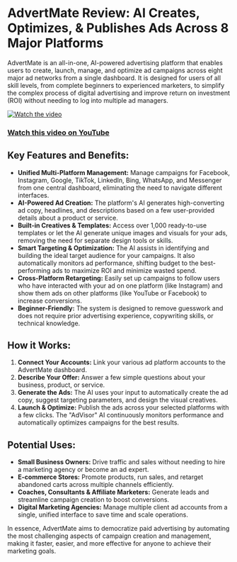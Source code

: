 # AdvertMate Review: AI Creates, Optimizes, & Publishes Ads Across 8 Major Platforms
AdvertMate is an all-in-one, AI-powered advertising platform that enables users to create, launch, manage, and optimize ad campaigns across eight major ad networks from a single dashboard. It is designed for users of all skill levels, from complete beginners to experienced marketers, to simplify the complex process of digital advertising and improve return on investment (ROI) without needing to log into multiple ad managers.

[![Watch the video](https://img.youtube.com/vi/QFaWP_AnjKU/maxresdefault.jpg)](https://youtu.be/QFaWP_AnjKU)

### [Watch this video on YouTube](https://youtu.be/QFaWP_AnjKU)

## Key Features and Benefits:
- **Unified Multi-Platform Management:** Manage campaigns for Facebook, Instagram, Google, TikTok, LinkedIn, Bing, WhatsApp, and Messenger from one central dashboard, eliminating the need to navigate different interfaces.
- **AI-Powered Ad Creation:** The platform's AI generates high-converting ad copy, headlines, and descriptions based on a few user-provided details about a product or service.
- **Built-in Creatives & Templates:** Access over 1,000 ready-to-use templates or let the AI generate unique images and visuals for your ads, removing the need for separate design tools or skills.
- **Smart Targeting & Optimization:** The AI assists in identifying and building the ideal target audience for your campaigns. It also automatically monitors ad performance, shifting budget to the best-performing ads to maximize ROI and minimize wasted spend.
- **Cross-Platform Retargeting:** Easily set up campaigns to follow users who have interacted with your ad on one platform (like Instagram) and show them ads on other platforms (like YouTube or Facebook) to increase conversions.
- **Beginner-Friendly:** The system is designed to remove guesswork and does not require prior advertising experience, copywriting skills, or technical knowledge.

## How it Works:
1. **Connect Your Accounts:** Link your various ad platform accounts to the AdvertMate dashboard.
2. **Describe Your Offer:** Answer a few simple questions about your business, product, or service.
3. **Generate the Ads:** The AI uses your input to automatically create the ad copy, suggest targeting parameters, and design the visual creatives.
4. **Launch & Optimize:** Publish the ads across your selected platforms with a few clicks. The "AdVisor" AI continuously monitors performance and automatically optimizes campaigns for the best results.

## Potential Uses:
- **Small Business Owners:** Drive traffic and sales without needing to hire a marketing agency or become an ad expert.
- **E-commerce Stores:** Promote products, run sales, and retarget abandoned carts across multiple channels efficiently.
- **Coaches, Consultants & Affiliate Marketers:** Generate leads and streamline campaign creation to boost conversions.
- **Digital Marketing Agencies:** Manage multiple client ad accounts from a single, unified interface to save time and scale operations.

In essence, AdvertMate aims to democratize paid advertising by automating the most challenging aspects of campaign creation and management, making it faster, easier, and more effective for anyone to achieve their marketing goals.
